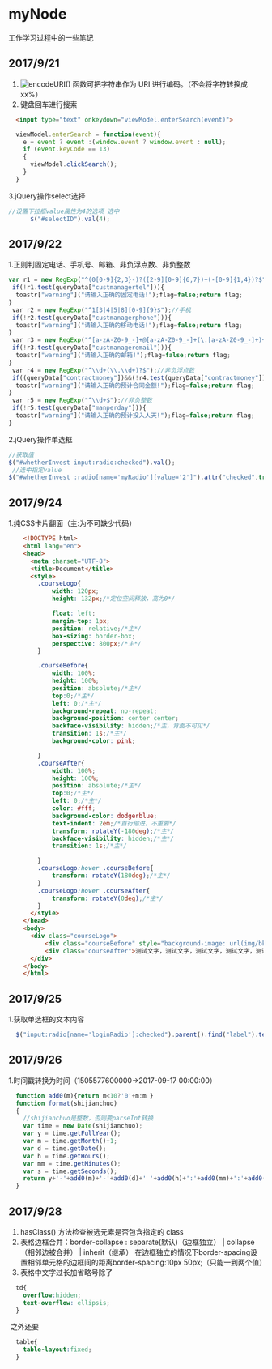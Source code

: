 # myNode
工作学习过程中的一些笔记

## 2017/9/21
1. ![encodeURI()](http://www.w3school.com.cn/jsref/jsref_encodeuri.asp) 函数可把字符串作为 URI 进行编码。（不会将字符转换成xx%）
2. 键盘回车进行搜索
  ```html
    <input type="text" onkeydown="viewModel.enterSearch(event)">
  ```
  ```javascript
    viewModel.enterSearch = function(event){
      e = event ? event :(window.event ? window.event : null);  
      if (event.keyCode == 13)  
      {  
        viewModel.clickSearch();  
      }  
    }
  ```
3.jQuery操作select选择
  ```javascript
  //设置下拉框value属性为4的选项 选中
        $("#selectID").val(4);
  ```
## 2017/9/22
1.正则判固定电话、手机号、邮箱、非负浮点数、非负整数
  ```javascript
  var r1 = new RegExp("^(0[0-9]{2,3}-)?([2-9][0-9]{6,7})+(-[0-9]{1,4})?$");//固定电话
  if(!r1.test(queryData["custmanagertel"])){
    toastr["warning"]("请输入正确的固定电话!");flag=false;return flag;
  }
  var r2 = new RegExp("^1[3|4|5|8][0-9]{9}$");//手机
  if(!r2.test(queryData["custmanagerphone"])){
    toastr["warning"]("请输入正确的移动电话!");flag=false;return flag;
  }
  var r3 = new RegExp("^[a-zA-Z0-9_-]+@[a-zA-Z0-9_-]+(\.[a-zA-Z0-9_-]+)+$");//邮箱
  if(!r3.test(queryData["custmanageremail"])){
    toastr["warning"]("请输入正确的邮箱!");flag=false;return flag;
  }
  var r4 = new RegExp("^\\d+(\\.\\d+)?$");//非负浮点数
  if((queryData["contractmoney"])&&(!r4.test(queryData["contractmoney"]))){
    toastr["warning"]("请输入正确的预计合同金额!");flag=false;return flag;
  } 
  var r5 = new RegExp("^\\d+$");//非负整数
  if(!r5.test(queryData["manperday"])){
    toastr["warning"]("请输入正确的预计投入人天!");flag=false;return flag;
  }   　
  ```
2.jQuery操作单选框
  ```javascript
  //获取值
  $("#whetherInvest input:radio:checked").val();
  //选中指定value
  $("#whetherInvest :radio[name='myRadio'][value='2']").attr("checked",true);/*如果有问题换把attr换prop*/
  ```
## 2017/9/24
1.纯CSS卡片翻面（主:为不可缺少代码）
  ```html
      <!DOCTYPE html>
      <html lang="en">
      <head>
        <meta charset="UTF-8">
        <title>Document</title>
        <style>
          .courseLogo{
              width: 120px;
              height: 132px;/*定位空间释放，高为0*/

              float: left;
              margin-top: 1px;
              position: relative;/*主*/
              box-sizing: border-box;
              perspective: 800px;/*主*/
          }

          .courseBefore{
              width: 100%;
              height: 100%;
              position: absolute;/*主*/
              top:0;/*主*/
              left: 0;/*主*/
              background-repeat: no-repeat;
              background-position: center center;
              backface-visibility: hidden;/*主，背面不可见*/
              transition: 1s;/*主*/
              background-color: pink;

          }
          .courseAfter{
              width: 100%;
              height: 100%;
              position: absolute;/*主*/
              top:0;/*主*/
              left: 0;/*主*/
              color: #fff;
              background-color: dodgerblue;
              text-indent: 2em;/*首行缩进，不重要*/
              transform: rotateY(-180deg);/*主*/
              backface-visibility: hidden;/*主*/
              transition: 1s;/*主*/

          }
          .courseLogo:hover .courseBefore{
              transform: rotateY(180deg);/*主*/
          }
          .courseLogo:hover .courseAfter{
              transform: rotateY(0deg);/*主*/
          }
        </style>
      </head>
      <body>
        <div class="courseLogo">
            <div class="courseBefore" style="background-image: url(img/bks.png);"></div>
            <div class="courseAfter">测试文字，测试文字，测试文字，测试文字，测试文字，测试文字</div>
        </div>  
      </body>
      </html>
  ```
## 2017/9/25
1.获取单选框的文本内容
  ```javascript
    $("input:radio[name='loginRadio']:checked").parent().find("label").text();
  ```
## 2017/9/26
1.时间戳转换为时间（1505577600000->2017-09-17 00:00:00）
  ```javascript
    function add0(m){return m<10?'0'+m:m }
    function format(shijianchuo)
    {
      //shijianchuo是整数，否则要parseInt转换
      var time = new Date(shijianchuo);
      var y = time.getFullYear();
      var m = time.getMonth()+1;
      var d = time.getDate();
      var h = time.getHours();
      var mm = time.getMinutes();
      var s = time.getSeconds();
      return y+'-'+add0(m)+'-'+add0(d)+' '+add0(h)+':'+add0(mm)+':'+add0(s);
    }
  ```
## 2017/9/28
1. hasClass() 方法检查被选元素是否包含指定的 class 
2. 表格边框合并：border-collapse : separate(默认)（边框独立） | collapse（相邻边被合并） | inherit（继承）
  在边框独立的情况下border-spacing设置相邻单元格的边框间的距离border-spacing:10px 50px;（只能一到两个值） 
3. 表格中文字过长加省略号除了
```css
  td{
    overflow:hidden;
    text-overflow: ellipsis;
  }
```
  之外还要
```css
  table{
    table-layout:fixed;
  }
```
  
